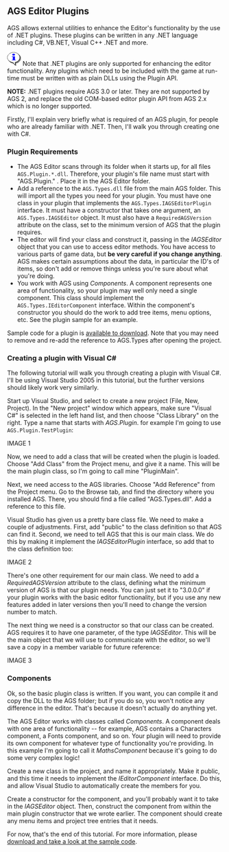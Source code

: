 ## AGS Editor Plugins

AGS allows external utilities to enhance the Editor's functionality by the use of .NET plugins. These plugins can be written in any .NET language including C#, VB.NET, Visual C++ .NET and more.

![Note](images/icon_info.png) Note that .NET plugins are only supported for enhancing the editor functionality. Any plugins which need to be included with the game at run-time must be written with as plain DLLs using the Plugin API.

**NOTE:** .NET plugins require AGS 3.0 or later. They are not supported by AGS 2, and replace the old COM-based editor plugin API from AGS 2.x which is no longer supported.

Firstly, I'll explain very briefly what is required of an AGS plugin, for people who are already familiar with .NET. Then, I'll walk you through creating one with C#.

### Plugin Requirements

* The AGS Editor scans through its folder when it starts up, for all files `AGS.Plugin.*.dll`. Therefore, your plugin's file name must start with "AGS.Plugin." . Place it in the AGS Editor folder.
* Add a reference to the `AGS.Types.dll` file from the main AGS folder. This will import all the types you need for your plugin.
You must have one class in your plugin that implements the `AGS.Types.IAGSEditorPlugin` interface. It must have a constructor that takes one argument, an `AGS.Types.IAGSEditor` object. It must also have a `RequiredAGSVersion` attribute on the class, set to the minimum version of AGS that the plugin requires.
* The editor will find your class and construct it, passing in the *IAGSEditor* object that you can use to access editor methods. You have access to various parts of game data, but **be very careful if you change anything**. AGS makes certain assumptions about the data, in particular the ID's of items, so don't add or remove things unless you're sure about what you're doing.
* You work with AGS using *Components*. A component represents one area of functionality, so your plugin may well only need a single component. This class should implement the `AGS.Types.IEditorComponent` interface. Within the component's constructor you should do the work to add tree items, menu options, etc. See the plugin sample for an example.

Sample code for a plugin is [available to download](https://www.adventuregamestudio.co.uk/AGS.Plugin.Sample.zip). Note that you may need to remove and re-add the reference to AGS.Types after opening the project.

### Creating a plugin with Visual C#

The following tutorial will walk you through creating a plugin with Visual C#. I'll be using Visual Studio 2005 in this tutorial, but the further versions should likely work very similarly.

Start up Visual Studio, and select to create a new project (File, New, Project). In the "New project" window which appears, make sure "Visual C#" is selected in the left hand list, and then choose "Class Library" on the right. Type a name that starts with *AGS.Plugin*. for example I'm going to use `AGS.Plugin.TestPlugin`:

IMAGE 1

Now, we need to add a class that will be created when the plugin is loaded. Choose "Add Class" from the Project menu, and give it a name. This will be the main plugin class, so I'm going to call mine "PluginMain".

Next, we need access to the AGS libraries. Choose "Add Reference" from the Project menu. Go to the Browse tab, and find the directory where you installed AGS. There, you should find a file called "AGS.Types.dll". Add a reference to this file.

Visual Studio has given us a pretty bare class file. We need to make a couple of adjustments. First, add "public" to the class definition so that AGS can find it. Second, we need to tell AGS that this is our main class. We do this by making it implement the *IAGSEditorPlugin* interface, so add that to the class definition too:

IMAGE 2

There's one other requirement for our main class. We need to add a *RequiredAGSVersion* attribute to the class, defining what the minimum version of AGS is that our plugin needs. You can just set it to "3.0.0.0" if your plugin works with the basic editor functionality, but if you use any new features added in later versions then you'll need to change the version number to match.

The next thing we need is a constructor so that our class can be created. AGS requires it to have one parameter, of the type *IAGSEditor*. This will be the main object that we will use to communicate with the editor, so we'll save a copy in a member variable for future reference:

IMAGE 3

### Components

Ok, so the basic plugin class is written. If you want, you can compile it and copy the DLL to the AGS folder; but if you do so, you won't notice any difference in the editor. That's because it doesn't actually do anything yet.

The AGS Editor works with classes called *Components*. A component deals with one area of functionality -- for example, AGS contains a Characters component, a Fonts component, and so on. Your plugin will need to provide its own component for whatever type of functionality you're providing. In this example I'm going to call it *MathsComponent* because it's going to do some very complex logic!

Create a new class in the project, and name it appropriately. Make it public, and this time it needs to implement the *IEditorComponent* interface. Do this, and allow Visual Studio to automatically create the members for you.

Create a constructor for the component, and you'll probably want it to take in the *IAGSEditor* object. Then, construct the component from within the main plugin constructor that we wrote earlier. The component should create any menu items and project tree entries that it needs.

For now, that's the end of this tutorial. For more information, please [download and take a look at the sample code](https://www.adventuregamestudio.co.uk/AGS.Plugin.Sample.zip).